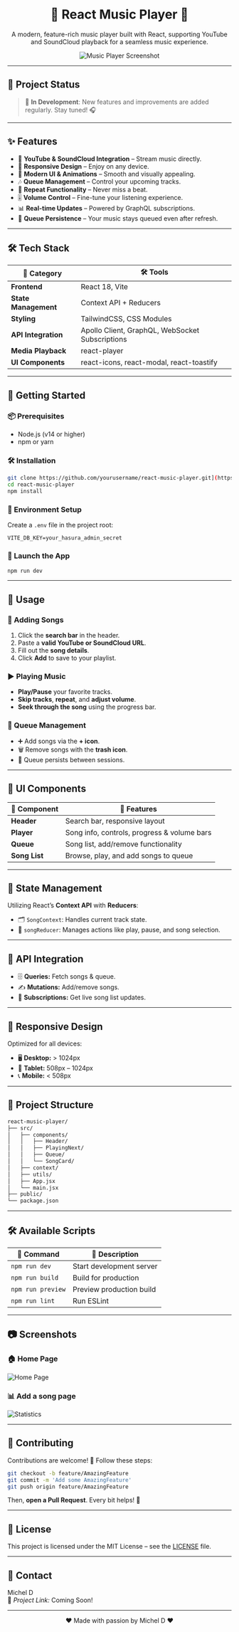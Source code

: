<div align="center">

# 🎵 **React Music Player** 🎵

A modern, feature-rich music player built with React, supporting YouTube and SoundCloud playback for a seamless music experience.

![Music Player Screenshot](screenshots/player.png)

</div>

---

## 🚀 **Project Status**

> 🚧 **In Development**: New features and improvements are added regularly. Stay tuned! 🎧

---

## ✨ **Features**

- 🎵 **YouTube & SoundCloud Integration** – Stream music directly.
- 📱 **Responsive Design** – Enjoy on any device.
- 🎨 **Modern UI & Animations** – Smooth and visually appealing.
- 🎶 **Queue Management** – Control your upcoming tracks.
- 🔄 **Repeat Functionality** – Never miss a beat.
- 🎚️ **Volume Control** – Fine-tune your listening experience.
- 📊 **Real-time Updates** – Powered by GraphQL subscriptions.
- 💾 **Queue Persistence** – Your music stays queued even after refresh.

---

## 🛠️ **Tech Stack**

| 🧩 Category          | 🛠️ Tools                                        |
| -------------------- | ----------------------------------------------- |
| **Frontend**         | React 18, Vite                                  |
| **State Management** | Context API + Reducers                          |
| **Styling**          | TailwindCSS, CSS Modules                        |
| **API Integration**  | Apollo Client, GraphQL, WebSocket Subscriptions |
| **Media Playback**   | react-player                                    |
| **UI Components**    | react-icons, react-modal, react-toastify        |

---

## 🚀 **Getting Started**

### 📦 Prerequisites

- Node.js (v14 or higher)
- npm or yarn

### 🛠️ Installation

```bash
git clone https://github.com/yourusername/react-music-player.git](https://github.com/michel-DC/Music-Player-main.git
cd react-music-player
npm install
```

### 🔑 Environment Setup

Create a `.env` file in the project root:

```env
VITE_DB_KEY=your_hasura_admin_secret
```

### 🚀 Launch the App

```bash
npm run dev
```

---

## 📖 **Usage**

### 🎵 Adding Songs

1. Click the **search bar** in the header.
2. Paste a **valid YouTube or SoundCloud URL**.
3. Fill out the **song details**.
4. Click **Add** to save to your playlist.

### ▶️ Playing Music

- **Play/Pause** your favorite tracks.
- **Skip tracks**, **repeat**, and **adjust volume**.
- **Seek through the song** using the progress bar.

### 📝 Queue Management

- ➕ Add songs via the **+ icon**.
- 🗑️ Remove songs with the **trash icon**.
- 🔄 Queue persists between sessions.

---

## 🎨 **UI Components**

| 🧩 Component  | 📝 Features                                 |
| ------------- | ------------------------------------------- |
| **Header**    | Search bar, responsive layout               |
| **Player**    | Song info, controls, progress & volume bars |
| **Queue**     | Song list, add/remove functionality         |
| **Song List** | Browse, play, and add songs to queue        |

---

## 🔄 **State Management**

Utilizing React’s **Context API** with **Reducers**:

- 🗂️ `SongContext`: Handles current track state.
- 📝 `songReducer`: Manages actions like play, pause, and song selection.

---

## 📡 **API Integration**

- 🗄️ **Queries:** Fetch songs & queue.
- ✍️ **Mutations:** Add/remove songs.
- 🔔 **Subscriptions:** Get live song list updates.

---

## 📱 **Responsive Design**

Optimized for all devices:

- 🖥️ **Desktop:** > 1024px
- 📱 **Tablet:** 508px – 1024px
- 📞 **Mobile:** < 508px

---

## 🧭 **Project Structure**

```bash
react-music-player/
├── src/
│   ├── components/
│   │   ├── Header/
│   │   ├── PlayingNext/
│   │   ├── Queue/
│   │   └── SongCard/
│   ├── context/
│   ├── utils/
│   ├── App.jsx
│   └── main.jsx
├── public/
└── package.json
```

---

## 🛠️ **Available Scripts**

| 📝 Command        | 🚀 Description           |
| ----------------- | ------------------------ |
| `npm run dev`     | Start development server |
| `npm run build`   | Build for production     |
| `npm run preview` | Preview production build |
| `npm run lint`    | Run ESLint               |

---

## 📷 **Screenshots**

### 🏠 Home Page

![Home Page](images-readme/1.png)

### 📊 Add a song page

![Statistics](images-readme/2.png)

---

## 🤝 **Contributing**

Contributions are welcome! 🚀 Follow these steps:

```bash
git checkout -b feature/AmazingFeature
git commit -m 'Add some AmazingFeature'
git push origin feature/AmazingFeature
```

Then, **open a Pull Request**. Every bit helps! 🙌

---

## 📄 **License**

This project is licensed under the MIT License – see the [LICENSE](LICENSE) file.

---

## 💬 **Contact**

Michel D  
🔗 _Project Link:_ Coming Soon!

---

<div align="center">

❤️ Made with passion by Michel D ❤️

</div>
